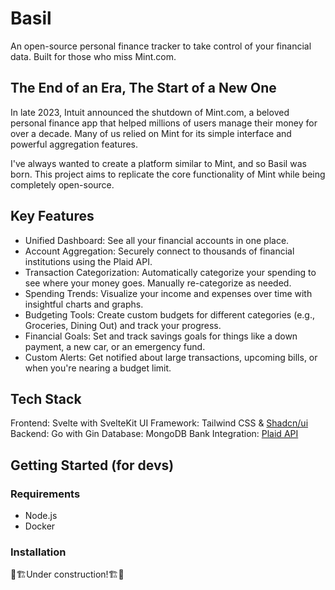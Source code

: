 # Basil
An open-source personal finance tracker to take control of your financial data. Built for those who miss Mint.com.
## The End of an Era, The Start of a New One
In late 2023, Intuit announced the shutdown of Mint.com, a beloved personal finance app that helped millions of users manage their money for over a decade. Many of us relied on Mint for its simple interface and powerful aggregation features.

I've always wanted to create a platform similar to Mint, and so Basil was born. This project aims to replicate the core functionality of Mint while being completely open-source.
## Key Features
- Unified Dashboard: See all your financial accounts in one place.
- Account Aggregation: Securely connect to thousands of financial institutions using the Plaid API.
- Transaction Categorization: Automatically categorize your spending to see where your money goes. Manually re-categorize as needed.
- Spending Trends: Visualize your income and expenses over time with insightful charts and graphs.
- Budgeting Tools: Create custom budgets for different categories (e.g., Groceries, Dining Out) and track your progress.
- Financial Goals: Set and track savings goals for things like a down payment, a new car, or an emergency fund.
- Custom Alerts: Get notified about large transactions, upcoming bills, or when you're nearing a budget limit.
## Tech Stack
Frontend: Svelte with SvelteKit
UI Framework: Tailwind CSS & [Shadcn/ui](https://www.shadcn-svelte.com/)
Backend: Go with Gin
Database: MongoDB
Bank Integration: [Plaid API](https://plaid.com/)
## Getting Started (for devs)
### Requirements
- Node.js
- Docker
### Installation
🚧🏗️Under construction!🏗️🚧
